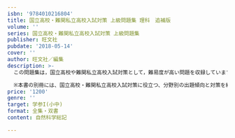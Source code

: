 ```yaml
---
isbn: '9784010216804'
title: 国立高校・難関私立高校入試対策 上級問題集 理科　追補版
volume: ''
series: 国立高校・難関私立高校入試対策 上級問題集
publisher: 旺文社
pubdate: '2018-05-14'
cover: ''
author: 旺文社／編集
description: >-
  この問題集は，国立高校や難関私立高校入試対策として，難易度が高い問題を収録しています。厳選されたハイレベルな過去問を解くことによって，入試を突破するための実力を着実に養えます。詳しい解説を収録した別冊解答も付いているので解けなかった問題もその解き方を身につけることができます。最後には，実力を試せる模擬試験も収録しています。

  ※本書の別冊には、国立高校・難関私立高校入試対策に役立つ、分野別の出題傾向と対策を紹介した分析記事を追補しています。
price: '1200'
genre: ''
target: 学参I(小中)
format: 全集・双書
content: 自然科学総記

---
```

